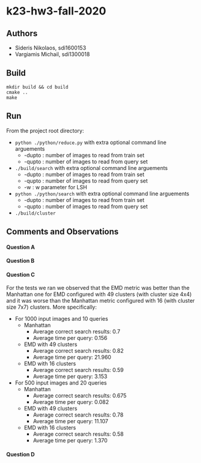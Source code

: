 # k23-hw3-fall-2020

## Authors
 * Sideris Nikolaos, sdi1600153
 * Vargiamis Michail, sdi1300018

## Build 
```
mkdir build && cd build 
cmake .. 
make
```

## Run
From the project root directory:
  * `python ./python/reduce.py` with extra optional command line arguements
    * -dupto <int>: number of images to read from train set
    * -qupto <int>: number of images to read from query set
  * `./build/search` with extra optional command line arguements
    * -dupto <int>: number of images to read from train set
    * -qupto <int>: number of images to read from query set
    * -w <int>: w parameter for LSH
  * `python ./python/search` with extra optional command line arguements
    * -dupto <int>: number of images to read from train set
    * -qupto <int>: number of images to read from query set
  * `./build/cluster`

## Comments and Observations
#### Question A
#### Question B
#### Question C
For the tests we ran we observed that the EMD metric was better than the Manhattan one for EMD configured with 49 clusters (with cluster size 4x4) and it was worse than the Manhattan metric configured with 16 (with cluster size 7x7) clusters. More specifically:
 * For 1000 input images and 10 queries
     * Manhattan
       * Average correct search results: 0.7
       * Average time per query: 0.156
     * EMD with 49 clusters 
       * Average correct search results: 0.82
       * Average time per query: 21.960
     * EMD with 16 clusters 
       * Average correct search results: 0.59
       * Average time per query: 3.153
 * For 500 input images and 20 queries
     * Manhattan
       * Average correct search results: 0.675
       * Average time per query: 0.082
     * EMD with 49 clusters
       * Average correct search results: 0.78
       * Average time per query: 11.107
     * EMD with 16 clusters
       * Average correct search results: 0.58
       * Average time per query: 1.370
#### Question D
